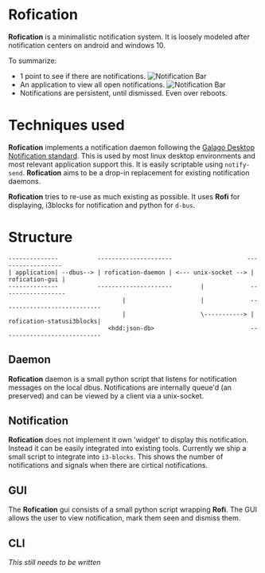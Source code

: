 # Rofication

**Rofication** is a minimalistic notification system. It is loosely modeled after notification
centers on android and windows 10.

To summarize:

 * 1 point to see if there are notifications.
![Notification Bar](https://raw.githubusercontent.com/DaveDavenport/Rofication/master/Picture/bar.png)
 * An application to view all open notifications.
![Notification Bar](https://raw.githubusercontent.com/DaveDavenport/Rofication/master/Picture/client.png)
 * Notifications are persistent, until dismissed. Even over reboots.

# Techniques used

**Rofication** implements a notification daemon following the [Galago Desktop Notification
standard](http://www.galago-project.org/specs/notification/).  This is used by most linux desktop
environments and most relevant application support this. It is easily scriptable using
`notify-send`.  **Rofication** aims to be a drop-in replacement for existing notification daemons.

**Rofication** tries to re-use as much existing as possible. It uses **Rofi** for displaying, 
i3blocks for notification and python for `d-bus`.

# Structure

```
--------------           ---------------------                     ------------------
| application| --dbus--> | rofication-daemon | <--- unix-socket --> | rofication-gui |
--------------           ---------------------        |             ------------------
                                |                     |             ----------------------------
                                |                     \-----------> | rofication-statusi3blocks|
                            <hdd:json-db>                           ----------------------------
```

## Daemon

**Rofication** daemon is a small python script that listens for notification messages on the local
dbus. Notifications are internally queue'd (an preserved) and can be viewed by a client via a
unix-socket.

## Notification 

**Rofication** does not implement it own 'widget' to display this notification. Instead it can be
easily integrated into existing tools.  Currently we ship a small script to integrate into
`i3-blocks`. This shows the number of notifications and signals when there are cirtical
notifications.

## GUI

The **Rofication** gui consists of a small python script wrapping **Rofi**. The GUI allows the user
to view notification, mark them seen and dismiss them.

## CLI

*This still needs to be written*
	 
